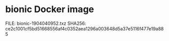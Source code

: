 # bionic Docker image

FILE: bionic-1904040952.txz
SHA256: ce2c1001cf5bd51668556af4c0352aea1296a003648d5a37e5116f477e19a885
